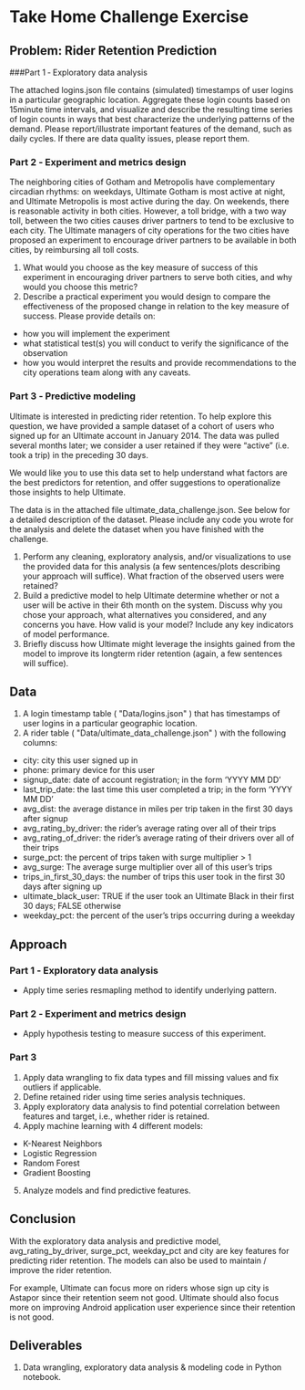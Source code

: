 # Take Home Challenge Exercise


## Problem: Rider Retention Prediction
###Part 1 ‑ Exploratory data analysisThe attached logins.json file contains (simulated) timestamps of user logins in a particular geographic location. Aggregate these login counts based on 15minute time intervals, and visualize and describe the resulting time series of login counts in ways that best characterize the underlying patterns of the demand. Please report/illustrate important features of the demand, such as daily cycles. If there are data quality issues, please report them.### Part 2 ‑ Experiment and metrics designThe neighboring cities of Gotham and Metropolis have complementary circadian rhythms: on weekdays, Ultimate Gotham is most active at night, and Ultimate Metropolis is most active during the day. On weekends, there is reasonable activity in both cities. However, a toll bridge, with a two way toll, between the two cities causes driver partners to tend to be exclusive to each city. The Ultimate managers of city operations for the two cities have proposed an experiment to encourage driver partners to be available in both cities, byreimbursing all toll costs.1. What would you choose as the key measure of success of this experiment inencouraging driver partners to serve both cities, and why would you choose this metric?2. Describe a practical experiment you would design to compare the effectiveness of theproposed change in relation to the key measure of success. Please provide details on:  * how you will implement the experiment  * what statistical test(s) you will conduct to verify the significance of the observation  * how you would interpret the results and provide recommendations to the city operations team along with any caveats.### Part 3 ‑ Predictive modelingUltimate is interested in predicting rider retention. To help explore this question, we have provided a sample dataset of a cohort of users who signed up for an Ultimate account in January 2014. The data was pulled several months later; we consider a user retained if they were “active” (i.e. took a trip) in the preceding 30 days.We would like you to use this data set to help understand what factors are the best predictors for retention, and offer suggestions to operationalize those insights to help Ultimate.The data is in the attached file ultimate_data_challenge.json. See below for a detailed description of the dataset. Please include any code you wrote for the analysis and delete the dataset when you have finished with the challenge.1. Perform any cleaning, exploratory analysis, and/or visualizations to use the provided data for this analysis (a few sentences/plots describing your approach will suffice). What fraction of the observed users were retained?2. Build a predictive model to help Ultimate determine whether or not a user will be active in their 6th month on the system. Discuss why you chose your approach, what alternatives you considered, and any concerns you have. How valid is your model? Include any key indicators of model performance.3. Briefly discuss how Ultimate might leverage the insights gained from the model to improve its longterm rider retention (again, a few sentences will suffice).

## Data
1. A login timestamp table ( "Data/logins.json" ) that has timestamps of user logins in a particular geographic location.
2. A rider table ( "Data/ultimate\_data\_challenge.json" ) with the following columns:
  * city: city this user signed up in  * phone: primary device for this user  * signup_date: date of account registration; in the form ‘YYYY MM DD’  * last_trip_date: the last time this user completed a trip; in the form ‘YYYY MM DD’  * avg_dist: the average distance in miles per trip taken in the first 30 days after signup  * avg_rating_by_driver: the rider’s average rating over all of their trips  * avg_rating_of_driver: the rider’s average rating of their drivers over all of their trips  * surge_pct: the percent of trips taken with surge multiplier > 1  * avg_surge: The average surge multiplier over all of this user’s trips  * trips_in_first_30_days: the number of trips this user took in the first 30 days after signing up  * ultimate_black_user: TRUE if the user took an Ultimate Black in their first 30 days; FALSE otherwise  * weekday_pct: the percent of the user’s trips occurring during a weekday


## Approach

### Part 1 ‑ Exploratory data analysis
* Apply time series resmapling method to identify underlying pattern.

### Part 2 ‑ Experiment and metrics design
* Apply hypothesis testing to measure success of this experiment.

### Part 3
1. Apply data wrangling to fix data types and fill missing values and fix outliers if applicable.
2. Define retained rider using time series analysis techniques.
3. Apply exploratory data analysis to find potential correlation between features and target, i.e., whether rider is retained.
4. Apply machine learning with 4 different models:
  * K-Nearest Neighbors
  * Logistic Regression
  * Random Forest
  * Gradient Boosting
5. Analyze models and find predictive features.


## Conclusion
With the exploratory data analysis and predictive model, avg\_rating\_by\_driver, surge\_pct, weekday\_pct and city are key features for predicting rider retention. The models can also be used to maintain / improve the rider retention.

For example, Ultimate can focus more on riders whose sign up city is Astapor since their retention seem not good. Ultimate should also focus more on improving Android application user experience since their retention is not good.

## Deliverables
1. Data wrangling, exploratory data analysis & modeling code in Python notebook.
